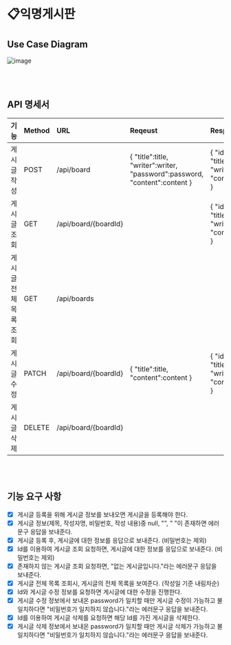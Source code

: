 # 📋익명게시판

## Use Case Diagram
![image](https://github.com/mistarson/anon-board/assets/40788498/f47b5737-c642-41df-b42b-b5ba7284fb57)

<br>
<br>

## API 명세서
|기능|Method|URL|Reqeust|Response|
|:---|:---|:---|:---|:---|
|게시글 작성|POST|/api/board|{ "title":title, "writer":writer, "password":password, "content":content }|{ "id":id, "title":title, "writer":writer, "content":content }|
|게시글 조회|GET|/api/board/{boardId}||{ "id":id, "title":title, "writer":writer, "content":content }|
|게시글 전체 목록 조회|GET|/api/boards|||
|게시글 수정|PATCH|/api/board/{boardId}|{ "title":title, "content":content }|{ "id":id, "title":title, "writer":writer, "content":content }|
|게시글 삭제|DELETE|/api/board/{boardId}|||

<br>
<br>

## 기능 요구 사항
- [x] 게시글 등록을 위해 게시글 정보를 보내오면 게시글을 등록해야 한다.
- [x] 게시글 정보(제목, 작성자명, 비밀번호, 작성 내용)중 null, "", " "이 존재하면 에러문구 응답을 보내준다.
- [x] 게시글 등록 후, 게시글에 대한 정보를 응답으로 보내준다. (비밀번호는 제외)
- [x] Id를 이용하여 게시글 조회 요청하면, 게시글에 대한 정보를 응답으로 보내준다. (비밀번호는 제외)
- [x] 존재하지 않는 게시글 조회 요청하면, "없는 게시글입니다."라는 에러문구 응답을 보내준다.
- [x] 게시글 전체 목록 조회시, 게시글의 전체 목록을 보여준다. (작성일 기준 내림차순)
- [x] Id와 게시글 수정 정보를 요청하면 게시글에 대한 수정을 진행한다.
- [x] 게시글 수정 정보에서 보내온 password가 일치할 때만 게시글 수정이 가능하고 불일치하다면 "비밀번호가 일치하지 않습니다."라는 에러문구 응답을 보내준다.
- [x] Id를 이용하여 게시글 삭제를 요청하면 해당 Id를 가진 게시글을 삭제한다.
- [x] 게시글 삭제 정보에서 보내온 password가 일치할 때만 게시글 삭제가 가능하고 불일치하다면 "비밀번호가 일치하지 않습니다."라는 에러문구 응답을 보내준다.
